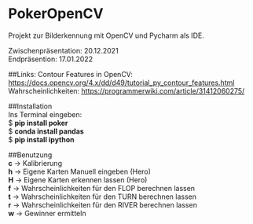 # PokerOpenCV
Projekt zur Bilderkennung mit OpenCV und Pycharm als IDE.

Zwischenpräsentation: 20.12.2021 \
Endpräsention: 17.01.2022

##Links:
Contour Features in OpenCV: https://docs.opencv.org/4.x/dd/d49/tutorial_py_contour_features.html
\
Wahrscheinlichkeiten: https://programmerwiki.com/article/31412060275/
     
##Installation
\
Ins Terminal eingeben:\
$ **pip install poker**\
$ **conda install pandas**\
$ **pip install ipython** 

##Benutzung 
\
**c** -> Kalibrierung \
**h** -> Eigene Karten Manuell eingeben (Hero) \
**H** -> Eigene Karten erkennen lassen (Hero) \
**f** -> Wahrscheinlichkeiten für den FLOP berechnen lassen \
**t** -> Wahrscheinlichkeiten für den TURN berechnen lassen \
**r** -> Wahrscheinlichkeiten für den RIVER berechnen lassen \
**w** -> Gewinner ermitteln


